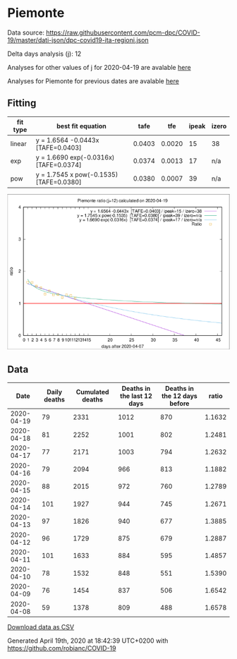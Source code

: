 # Piemonte

Data source: https://raw.githubusercontent.com/pcm-dpc/COVID-19/master/dati-json/dpc-covid19-ita-regioni.json

Delta days analysis (j): 12

Analyses for other values of j for 2020-04-19 are avalable [here](../2020-04-19/README.md)

Analyses for Piemonte for previous dates are avalable [here](../README.md)

## Fitting 
|fit type|best fit equation|tafe|tfe|ipeak|izero|
|-------|-----|--------|------|---|---|
|linear|y = 1.6564 -0.0443x  [TAFE=0.0403]|0.0403|0.0020|15|38|
|exp|y = 1.6690 exp(-0.0316x)  [TAFE=0.0374]|0.0374|0.0013|17|n/a|
|pow|y = 1.7545 x pow(-0.1535)  [TAFE=0.0380]|0.0380|0.0007|39|n/a|

![Plot](COVID-19_piemonte_j12_2020-04-19.png)

## Data
|Date|Daily deaths|Cumulated deaths|Deaths in the last 12 days|Deaths in the 12 days before|ratio|
|----|----------|-----------|-------|--------------------|-----|
|2020-04-19|79|2331|1012|870|1.1632|
|2020-04-18|81|2252|1001|802|1.2481|
|2020-04-17|77|2171|1003|794|1.2632|
|2020-04-16|79|2094|966|813|1.1882|
|2020-04-15|88|2015|972|760|1.2789|
|2020-04-14|101|1927|944|745|1.2671|
|2020-04-13|97|1826|940|677|1.3885|
|2020-04-12|96|1729|875|679|1.2887|
|2020-04-11|101|1633|884|595|1.4857|
|2020-04-10|78|1532|848|551|1.5390|
|2020-04-09|76|1454|837|506|1.6542|
|2020-04-08|59|1378|809|488|1.6578|

[Download data as CSV](COVID-19_piemonte_j12_2020-04-19.csv)

Generated April 19th, 2020 at 18:42:39 UTC+0200 with https://github.com/robianc/COVID-19
